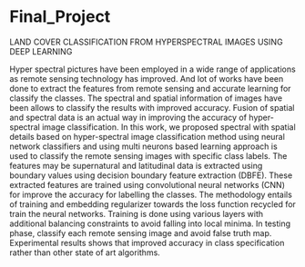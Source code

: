 # Final_Project
LAND COVER CLASSIFICATION FROM HYPERSPECTRAL IMAGES USING DEEP LEARNING

Hyper spectral pictures have been employed in a wide range of applications as remote sensing technology has improved. And lot of works have been done to extract the features from remote sensing and accurate learning for classify the classes. The spectral and spatial information of images have been allows to classify the results with improved accuracy. Fusion of spatial and spectral data is an actual way in improving the accuracy of hyper-spectral image classification. In this work, we proposed spectral with spatial details based on hyper-spectral image classification method using neural network classifiers and using multi neurons based learning approach is used to classify the remote sensing images with specific class labels. The features may be supernatural and latitudinal data is extracted using boundary values using decision boundary feature extraction (DBFE). These extracted features are trained using convolutional neural networks (CNN) for improve the accuracy for labelling the classes.  The methodology entails of training and embedding regularizer towards the loss function recycled for train the neural networks. Training is done using various layers with additional balancing constraints to avoid falling into local minima. In testing phase, classify each remote sensing image and avoid false truth map. Experimental results shows that improved accuracy in class specification rather than other state of art algorithms.


